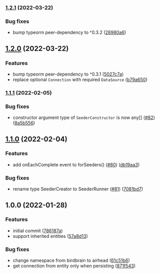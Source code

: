 ### [1.2.1](https://github.com/joakimbugge/typeorm-seeder/compare/v1.2.0...v1.2.1) (2022-03-22)


### Bug fixes

* bump typeorm peer-dependency to ^0.3.2 ([28980a6](https://github.com/joakimbugge/typeorm-seeder/commit/28980a633a8a7a7b8063a26616d783b41bda0eab))

## [1.2.0](https://github.com/joakimbugge/typeorm-seeder/compare/v1.1.1...v1.2.0) (2022-03-22)


### Features

* bump typeorm peer-dependency to ^0.3.1 ([5027c7a](https://github.com/joakimbugge/typeorm-seeder/commit/5027c7aecc1a7cd3ed8e41d145ab62307af0c098))
* replace optional `Connection` with required `DataSource` ([b79a650](https://github.com/joakimbugge/typeorm-seeder/commit/b79a6507bde615d911b59e655847ea552d78e0f2))

### [1.1.1](https://github.com/joakimbugge/typeorm-seeder/compare/v1.1.0...v1.1.1) (2022-02-05)


### Bug fixes

* constructor argument type of `SeederConstructor` is now any[] ([#82](https://github.com/joakimbugge/typeorm-seeder/issues/82)) ([8a5b556](https://github.com/joakimbugge/typeorm-seeder/commit/8a5b5566f8cc33df4b38cdbb7c13a54b47a5eb59))

## [1.1.0](https://github.com/joakimbugge/typeorm-seeder/compare/v1.0.0...v1.1.0) (2022-02-04)


### Features

* add onEachComplete event to forSeeders() ([#80](https://github.com/joakimbugge/typeorm-seeder/issues/80)) ([db19aa3](https://github.com/joakimbugge/typeorm-seeder/commit/db19aa3ac6bccf740a7596b7e533a171270bf0e1))


### Bug fixes

* rename type SeederCreator to SeederRunner ([#81](https://github.com/joakimbugge/typeorm-seeder/issues/81)) ([7081bd7](https://github.com/joakimbugge/typeorm-seeder/commit/7081bd7ece688c75665f11fccaa129e74f142efc))

## 1.0.0 (2022-01-28)


### Features

* initial commit ([786187a](https://github.com/joakimbugge/typeorm-seeder/commit/786187a0a8012bcaf352ed58462451b914823276))
* support inherited entities ([57a8d13](https://github.com/joakimbugge/typeorm-seeder/commit/57a8d1323f08ceb44ada7f347c1cabbc1ba98b3e))


### Bug fixes

* change namespace from birdbrain to airhead ([61c51b6](https://github.com/joakimbugge/typeorm-seeder/commit/61c51b69a517015c55c5f50cbd3fae7ec3ea206e))
* get connection from entity only when persisting ([871f543](https://github.com/joakimbugge/typeorm-seeder/commit/871f5434efd4ec2edf51d5f5d6b7094b9ca5de93))

